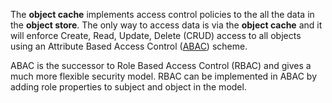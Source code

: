 The **object cache** implements access control policies to the all the data in the **object store**. The only way to access data is via the **object cache** and it will enforce Create, Read, Update, Delete (CRUD) access to all objects using an Attribute Based Access Control ([ABAC](https://csrc.nist.gov/projects/abac/)) scheme.

ABAC is the successor to Role Based Access Control (RBAC) and gives a much more flexible security model. RBAC can be implemented in ABAC by adding role properties to subject and object in the model.